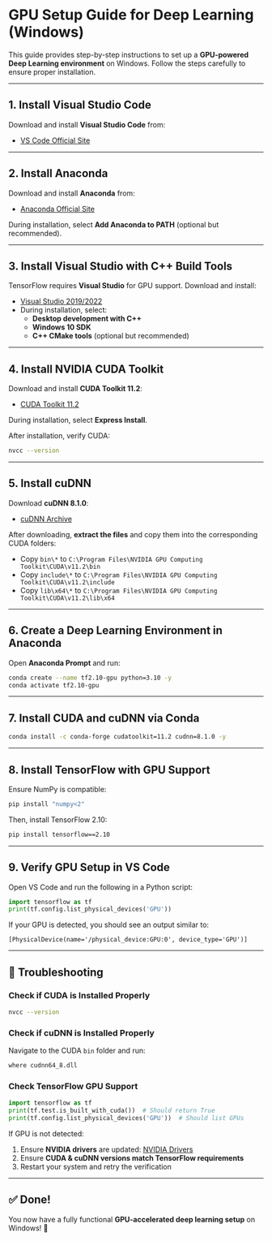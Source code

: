 # GPU Setup Guide for Deep Learning (Windows)

This guide provides step-by-step instructions to set up a **GPU-powered Deep Learning environment** on Windows. Follow the steps carefully to ensure proper installation.

---

## 1. Install Visual Studio Code
Download and install **Visual Studio Code** from:
- [VS Code Official Site](https://code.visualstudio.com/)

---

## 2. Install Anaconda
Download and install **Anaconda** from:
- [Anaconda Official Site](https://www.anaconda.com/)

During installation, select **Add Anaconda to PATH** (optional but recommended).

---

## 3. Install Visual Studio with C++ Build Tools
TensorFlow requires **Visual Studio** for GPU support. Download and install:
- [Visual Studio 2019/2022](https://visualstudio.microsoft.com/)
- During installation, select:
  - **Desktop development with C++**
  - **Windows 10 SDK**
  - **C++ CMake tools** (optional but recommended)

---

## 4. Install NVIDIA CUDA Toolkit
Download and install **CUDA Toolkit 11.2**:
- [CUDA Toolkit 11.2](https://developer.nvidia.com/cuda-11.2.2-download-archive)

During installation, select **Express Install**.

After installation, verify CUDA:
```sh
nvcc --version
```

---

## 5. Install cuDNN
Download **cuDNN 8.1.0**:
- [cuDNN Archive](https://developer.nvidia.com/rdp/cudnn-archive)

After downloading, **extract the files** and copy them into the corresponding CUDA folders:
- Copy `bin\*` to `C:\Program Files\NVIDIA GPU Computing Toolkit\CUDA\v11.2\bin`
- Copy `include\*` to `C:\Program Files\NVIDIA GPU Computing Toolkit\CUDA\v11.2\include`
- Copy `lib\x64\*` to `C:\Program Files\NVIDIA GPU Computing Toolkit\CUDA\v11.2\lib\x64`

---

## 6. Create a Deep Learning Environment in Anaconda
Open **Anaconda Prompt** and run:
```sh
conda create --name tf2.10-gpu python=3.10 -y
conda activate tf2.10-gpu
```

---

## 7. Install CUDA and cuDNN via Conda
```sh
conda install -c conda-forge cudatoolkit=11.2 cudnn=8.1.0 -y
```

---

## 8. Install TensorFlow with GPU Support
Ensure NumPy is compatible:
```sh
pip install "numpy<2"
```
Then, install TensorFlow 2.10:
```sh
pip install tensorflow==2.10
```

---

## 9. Verify GPU Setup in VS Code
Open VS Code and run the following in a Python script:
```python
import tensorflow as tf
print(tf.config.list_physical_devices('GPU'))
```
If your GPU is detected, you should see an output similar to:
```
[PhysicalDevice(name='/physical_device:GPU:0', device_type='GPU')]
```

---

## 🎯 Troubleshooting
### Check if CUDA is Installed Properly
```sh
nvcc --version
```

### Check if cuDNN is Installed Properly
Navigate to the CUDA `bin` folder and run:
```sh
where cudnn64_8.dll
```

### Check TensorFlow GPU Support
```python
import tensorflow as tf
print(tf.test.is_built_with_cuda())  # Should return True
print(tf.config.list_physical_devices('GPU'))  # Should list GPUs
```

If GPU is not detected:
1. Ensure **NVIDIA drivers** are updated: [NVIDIA Drivers](https://www.nvidia.com/download/index.aspx)
2. Ensure **CUDA & cuDNN versions match TensorFlow requirements**
3. Restart your system and retry the verification

---

## ✅ Done!
You now have a fully functional **GPU-accelerated deep learning setup** on Windows! 🚀

